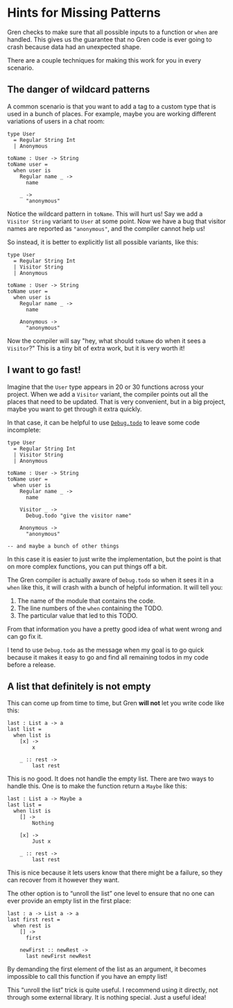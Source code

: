 # Hints for Missing Patterns

Gren checks to make sure that all possible inputs to a function or `when` are handled. This gives us the guarantee that no Gren code is ever going to crash because data had an unexpected shape.

There are a couple techniques for making this work for you in every scenario.

## The danger of wildcard patterns

A common scenario is that you want to add a tag to a custom type that is used in a bunch of places. For example, maybe you are working different variations of users in a chat room:

```gren
type User
  = Regular String Int
  | Anonymous

toName : User -> String
toName user =
  when user is
    Regular name _ ->
      name

    _ ->
      "anonymous"
```

Notice the wildcard pattern in `toName`. This will hurt us! Say we add a `Visitor String` variant to `User` at some point. Now we have a bug that visitor names are reported as `"anonymous"`, and the compiler cannot help us!

So instead, it is better to explicitly list all possible variants, like this:

```gren
type User
  = Regular String Int
  | Visitor String
  | Anonymous

toName : User -> String
toName user =
  when user is
    Regular name _ ->
      name

    Anonymous ->
      "anonymous"
```

Now the compiler will say "hey, what should `toName` do when it sees a `Visitor`?" This is a tiny bit of extra work, but it is very worth it!

## I want to go fast!

Imagine that the `User` type appears in 20 or 30 functions across your project. When we add a `Visitor` variant, the compiler points out all the places that need to be updated. That is very convenient, but in a big project, maybe you want to get through it extra quickly.

In that case, it can be helpful to use [`Debug.todo`](https://packages.gren-lang.org/package/gren-lang/core/latest/module/Debug#todo) to leave some code incomplete:

```gren
type User
  = Regular String Int
  | Visitor String
  | Anonymous

toName : User -> String
toName user =
  when user is
    Regular name _ ->
      name

    Visitor _ ->
      Debug.todo "give the visitor name"

    Anonymous ->
      "anonymous"

-- and maybe a bunch of other things
```

In this case it is easier to just write the implementation, but the point is that on more complex functions, you can put things off a bit.

The Gren compiler is actually aware of `Debug.todo` so when it sees it in a `when` like this, it will crash with a bunch of helpful information. It will tell you:

1. The name of the module that contains the code.
2. The line numbers of the `when` containing the TODO.
3. The particular value that led to this TODO.

From that information you have a pretty good idea of what went wrong and can go fix it.

I tend to use `Debug.todo` as the message when my goal is to go quick because it makes it easy to go and find all remaining todos in my code before a release.

## A list that definitely is not empty

This can come up from time to time, but Gren **will not** let you write code like this:

```gren
last : List a -> a
last list =
  when list is
    [x] ->
        x

    _ :: rest ->
        last rest
```

This is no good. It does not handle the empty list. There are two ways to handle this. One is to make the function return a `Maybe` like this:

```gren
last : List a -> Maybe a
last list =
  when list is
    [] ->
        Nothing

    [x] ->
        Just x

    _ :: rest ->
        last rest
```

This is nice because it lets users know that there might be a failure, so they can recover from it however they want.

The other option is to “unroll the list” one level to ensure that no one can ever provide an empty list in the first place:

```gren
last : a -> List a -> a
last first rest =
  when rest is
    [] ->
      first

    newFirst :: newRest ->
      last newFirst newRest
```

By demanding the first element of the list as an argument, it becomes impossible to call this function if you have an empty list!

This “unroll the list” trick is quite useful. I recommend using it directly, not through some external library. It is nothing special. Just a useful idea!
